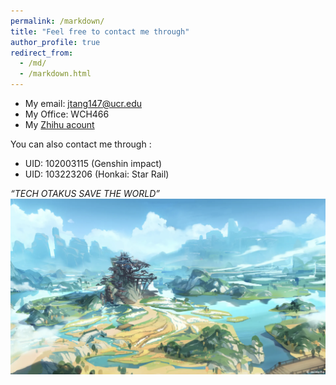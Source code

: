 ```yaml
---
permalink: /markdown/
title: "Feel free to contact me through"
author_profile: true
redirect_from: 
  - /md/
  - /markdown.html
---
```


* My email: jtang147@ucr.edu
* My Office: WCH466
* My [Zhihu acount](https://www.zhihu.com/people/huang-fu-88-32)

You can also contact me through :  
* UID: 102003115  (Genshin impact)
* UID: 103223206 (Honkai: Star Rail)
  
*“TECH OTAKUS SAVE THE WORLD”*
![image info](../images/mihoyo.png)




